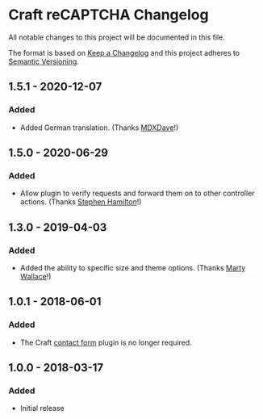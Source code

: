 # Craft reCAPTCHA Changelog

All notable changes to this project will be documented in this file.

The format is based on [Keep a Changelog](http://keepachangelog.com/) and this project adheres to [Semantic Versioning](http://semver.org/).

## 1.5.1 - 2020-12-07
### Added
- Added German translation. (Thanks [MDXDave](https://github.com/MDXDave)!)

## 1.5.0 - 2020-06-29
### Added
- Allow plugin to verify requests and forward them on to other controller actions. (Thanks [Stephen Hamilton](https://github.com/totov)!)

## 1.3.0 - 2019-04-03
### Added
- Added the ability to specific size and theme options. (Thanks [Marty Wallace](https://github.com/martywallace)!)

## 1.0.1 - 2018-06-01
### Added
- The Craft [contact form](https://github.com/craftcms/contact-form) plugin is no longer required.

## 1.0.0 - 2018-03-17
### Added
- Initial release
